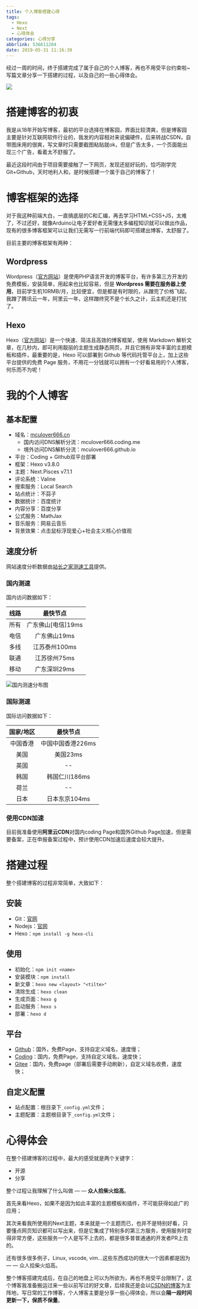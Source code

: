```yaml
---
title: 个人博客搭建心得
tags:
  - Hexo
  - Next
  - 心得体会
categories: 心得分享
abbrlink: 536611204
date: 2019-05-31 11:16:39
---
```

经过一周的时间，终于搭建完成了属于自己的个人博客，再也不用受平台约束啦~写篇文章分享一下搭建的过程，以及自己的一些心得体会。


![](http://mculover666.cn/2019-5-31-1.png)


<!--more-->

# 搭建博客的初衷
我是从18年开始写博客，最初的平台选择在博客园，界面比较清爽，但是博客园主要是针对互联网软件行业的，我发的内容相对来说偏硬件，后来转战CSDN，自带图床用的很爽，写文章时只需要截图粘贴就ok，但是广告太多，一个页面能出现三个广告，看着太不舒服了。

最近这段时间由于项目需要接触了一下网页，发现还挺好玩的，恰巧刚学完Git+Github，天时地利人和，是时候搭建一个属于自己的博客了！

# 博客框架的选择
对于我这种前端大白，一直搞底层的C和汇编，再去学习HTML+CSS+JS，太难了，不过还好，就像Arduino让电子爱好者无需懂太多编程知识就可以做出作品，现有的很多博客框架可以让我们无需写一行前端代码即可搭建出博客，太舒服了。

目前主要的博客框架有两种：

## Wordpress
Wordpress（[官方网站](https://cn.wordpress.org)）是使用PHP语言开发的博客平台，有许多第三方开发的免费模板，安装简单，用起来也比较容易，但是 **Wordpress 需要在服务器上使用**，目前学生机10RMB/月，比较便宜，但是都是有时限的，从蹭完了价格飞起，我蹭了腾讯云一年，阿里云一年，这样蹭终究不是个长久之计，云主机还是打扰了。

## Hexo
Hexo（[官方网站](https://hexo.io/zh-cn/)）是一个快速、简洁且高效的博客框架，使用 Markdown 解析文章，在几秒内，即可利用靓丽的主题生成静态网页，并且它拥有非常丰富的主题模板和插件，最重要的是，Hexo 可以部署到 Github 等代码托管平台上，加上这些平台提供的免费 Page 服务，不用花一分钱就可以拥有一个好看易用的个人博客，何乐而不为呢！

# 我的个人博客

## 基本配置

- 域名：[mculover666.cn](http://mculover666.cn)
  * 国内访问DNS解析分流：mculover666.coding.me
  * 境外访问DNS解析分流：mculover666.github.io
- 平台：Coding + Github双平台部署
- 框架：Hexo v3.8.0
- 主题：Next.Pisces v7.1.1
- 评论系统：Valine
- 搜索服务：Local Search
- 站点统计：不蒜子
- 数据统计：百度统计
- 内容分享：百度分享
- 公式服务：MathJax
- 音乐服务：网易云音乐
- 背景效果：点击鼠标浮现爱心+社会主义核心价值观

## 速度分析
网站速度分析数据由[站长之家测速工具](http://tool.chinaz.com/speedtest)提供。

### 国内测速
国内访问数据如下：

|线路|	最快节点	|
|:-:|:-:|
|所有|	广东佛山[电信]19ms|	
|电信	|广东佛山19ms|
|多线|	江苏泰州100ms|
|联通|	江苏徐州75ms|
|移动|	广东深圳29ms|

![国内测速分布图](http://mculover666.cn/%E5%9B%BD%E5%86%85%E6%B5%8B%E9%80%9F.png)

### 国际测速
国际访问数据如下：

|国家/地区	|最快节点	        |   
|:-:|:-:|
|中国香港	|中国中国香港226ms|
|美国	   | 美国23ms	|
|英国	   | --	|
|韩国	  | 韩国仁川186ms|
|荷兰	  | --	|
|日本	  | 日本东京104ms|

### 使用CDN加速
目前我准备使用**阿里云CDN**对国内coding Page和国外Github Page加速，但是需要备案，正在申报备案过程中，预计使用CDN加速后速度会较大提升。

# 搭建过程
整个搭建博客的过程非常简单，大致如下：

## 安装

- Git：[官网](https://git-scm.com)
- Nodejs：[官网](https://nodejs.org)
- Hexo：`npm install -g hexo-cli`

## 使用

- 初始化：`npm init <name>`
- 安装模块：`npm install`
- 新文章：`hexo new <layout> "<tilte>"`
- 清除生成：`hexo clean`
- 生成页面：`hexo g`
- 启动服务：`hexo s`
- 部署：`hexo d`

## 平台

- [Github](https://github.com)：国外，免费Page，支持自定义域名，速度慢；
- [Coding](https://coding.net)：国内，免费Page，支持自定义域名，速度快；
- [Gitee](https://gitee.com)：国内，免费page（部署后需要手动刷新），自定义域名收费，速度快；

## 自定义配置

- 站点配置：根目录下`_config.yml`文件；
- 主题配置：主题根目录下`_config.yml`文件；

# 心得体会
在整个搭建博客的过程中，最大的感受就是两个关键字：

- 开源
- 分享

整个过程让我理解了什么叫做 — — **众人拾柴火焰高**。


首先来看Hexo，如果不是因为如此丰富的主题模板和插件，不可能获得如此广的应用；

其次来看我所使用的Next主题，本来就是一个主题而已，也并不是特别好看，只要懂点网页知识都可以写出来，但是它集成了特别多的第三方服务，使用服务时变得非常方便，这些服务一个人是写不上去的，都是很多普普通通的开发者PR上去的。

还有很多很多例子，Linux, vscode, vim...这些东西成功的很大一个因素都是因为 — — 众人拾柴火焰高。



整个博客搭建完成后，在自己的地盘上可以为所欲为，再也不用受平台限制了，这个博客我准备搬运过来一些以前写过的好文章，后续我还是会以[CSDN的博客](https://blog.csdn.net/mculover666)为主阵地，写日常的工作博客，个人博客主要是分享一些心得体会，所以会**隔一段时间更新一下，保质不保量**。












